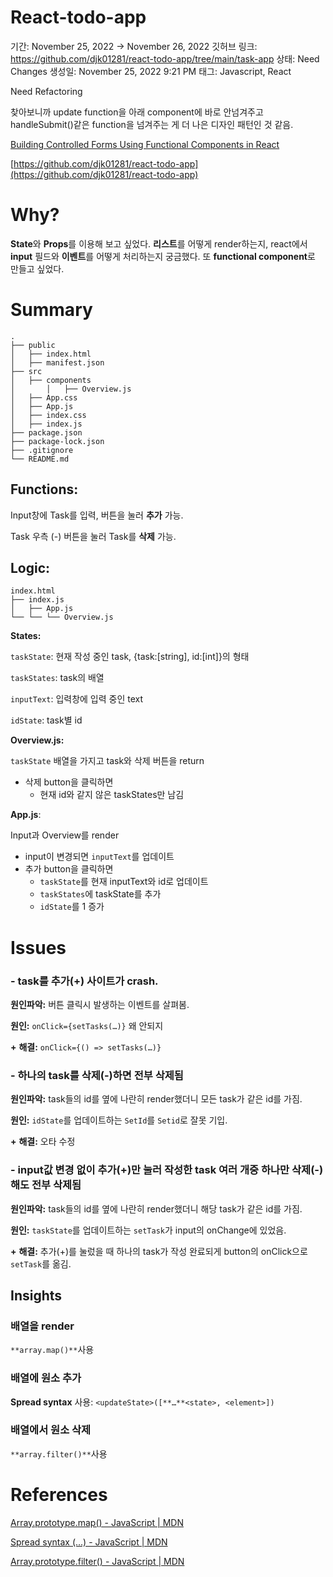 # React-todo-app

기간: November 25, 2022 → November 26, 2022
깃허브 링크: https://github.com/djk01281/react-todo-app/tree/main/task-app
상태: Need Changes
생성일: November 25, 2022 9:21 PM
태그: Javascript, React

Need Refactoring

찾아보니까 update function을 아래 component에 바로 안넘겨주고 handleSubmit()같은 function을 넘겨주는 게 더 나은 디자인 패턴인 것 같음.

[Building Controlled Forms Using Functional Components in React](https://medium.com/swlh/building-controlled-forms-using-functional-components-in-react-965d033a89bd)

[https://github.com/djk01281/react-todo-app](https://github.com/djk01281/react-todo-app)

# Why?

**State**와 **Props**를 이용해 보고 싶었다. **리스트**를 어떻게 render하는지, react에서 **input** 필드와 **이벤트**를 어떻게 처리하는지 궁금했다. 또 **functional component**로 만들고 싶었다. 

# Summary

```
.
├── public          
│   ├── index.html
│   ├── manifest.json          
├── src
│   ├── components
│		│   ├── Overview.js
│   ├── App.css
│   ├── App.js
│   ├── index.css
│   ├── index.js
├── package.json
├── package-lock.json
├── .gitignore                 
└── README.md
```

## Functions:

Input창에 Task를 입력, 버튼을 눌러 **추가** 가능.

Task 우측 (-) 버튼을 눌러 Task를 **삭제** 가능. 

## Logic:

```
index.html
├── index.js          
│   ├── App.js
└──	└── └── Overview.js
```

**States:** 

`taskState`: 현재 작성 중인 task, {task:[string], id:[int]}의 형태

`taskStates`: task의 배열

`inputText`: 입력창에 입력 중인 text

`idState`: task별 id 

**Overview.js:** 

`taskState` 배열을 가지고 task와 삭제 버튼을 return

- 삭제 button을 클릭하면
    - 현재 id와 같지 않은 taskStates만 남김

**App.js**:

Input과 Overview를 render

- input이 변경되면 `inputText`를 업데이트
- 추가 button을 클릭하면
    - `taskState`를 현재 inputText와 id로 업데이트
    - `taskStates`에 taskState를 추가
    - `idState`를 1 증가
    

# Issues

### - task를 추가(+) 사이트가 crash.

**원인파악:** 버튼 클릭시 발생하는 이벤트를 살펴봄.

**원인:** `onClick={setTasks(…)}` 왜 안되지

**+** **해결:** `onClick={() => setTasks(…)}`

### - 하나의 task를 삭제(-)하면 전부 삭제됨

**원인파악:** task들의 id를 옆에 나란히 render했더니 모든 task가 같은 id를 가짐.

**원인:** `idState`를 업데이트하는 `SetId`를 `Setid`로 잘못 기입.

**+** **해결:** 오타 수정

### - input값 변경 없이 추가(+)만 눌러 작성한 task 여러 개중 하나만 삭제(-)해도 전부 삭제됨

**원인파악:** task들의 id를 옆에 나란히 render했더니 해당 task가 같은 id를 가짐.

**원인:** `taskState`를 업데이트하는 `setTask`가 input의 onChange에 있었음. 

**+** **해결:** 추가(+)를 눌렀을 때 하나의 task가 작성 완료되게 button의 onClick으로 `setTask`를 옮김.

## Insights

### 배열을 render

`**array.map()**`사용

### 배열에 원소 추가

**Spread syntax** 사용: `<updateState>([**…**<state>, <element>])`

### 배열에서 원소 삭제

`**array.filter()**`사용

# References

[Array.prototype.map() - JavaScript | MDN](https://developer.mozilla.org/ko/docs/Web/JavaScript/Reference/Global_Objects/Array/map)

[Spread syntax (...) - JavaScript | MDN](https://developer.mozilla.org/en-US/docs/Web/JavaScript/Reference/Operators/Spread_syntax)

[Array.prototype.filter() - JavaScript | MDN](https://developer.mozilla.org/ko/docs/Web/JavaScript/Reference/Global_Objects/Array/filter)
